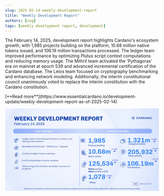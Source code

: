 ```yaml
---
slug: 2025-02-14-weekly-development-report
title: "Weekly Development Report"
authors: [iog]
tags: [weekly development report, development]
---
```


The February 14, 2025, development report highlights Cardano's ecosystem growth, with 1,985 projects building on the platform, 10.68 million native tokens issued, and 106.19 million transactions processed. The ledger team improved performance by optimizing Plutus script context computations and reducing memory usage. The Mithril team activated the 'Pythagoras' era on mainnet at epoch 539 and advanced incremental certification of the Cardano database. The Leios team focused on cryptography benchmarking and enhancing network modeling. Additionally, the interim constitutional council unanimously voted to replace the interim constitution with the Cardano constitution.

<div style={{ textAlign: 'right' }}>
 [**Read more**](https://www.essentialcardano.io/development-update/weekly-development-report-as-of-2025-02-14) 
</div>

 ![weekly development report](./banner.webp)


